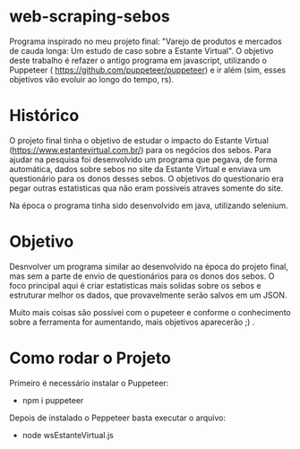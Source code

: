 # web-scraping-sebos
Programa inspirado no meu projeto final: "Varejo de produtos e mercados de cauda longa: Um estudo de caso sobre a Estante Virtual".  O objetivo deste trabalho é refazer o antigo programa em javascript, utilizando o Puppeteer ( https://github.com/puppeteer/puppeteer) e ir além (sim, esses objetivos vão evoluir ao longo do tempo, rs).


# Histórico
O projeto final tinha o objetivo de estudar o impacto do Estante Virtual (https://www.estantevirtual.com.br/) para os negócios dos sebos. Para ajudar na pesquisa foi desenvolvido um programa que pegava, de forma automática, dados sobre sebos no site da Estante Virtual e enviava um questionário para os donos desses sebos. O objetivos do questionario era pegar outras estatisticas qua não eram possiveis atraves somente do site.

Na época o programa tinha sido desenvolvido em java, utilizando selenium.

# Objetivo
Desnvolver um programa similar ao desenvolvido na época do projeto final, mas sem a parte de envio de questionários para os donos dos sebos. O foco principal aqui é criar estatisticas mais solidas sobre os sebos e estruturar melhor os dados, que provavelmente serão salvos em um JSON. 

Muito mais coisas são possívei com o pupeteer e conforme o conhecimento sobre a ferramenta for aumentando, mais objetivos aparecerão ;) .

# Como rodar o Projeto

Primeiro é necessário instalar o Puppeteer:
 - npm i puppeteer

 Depois de instalado o Peppeteer basta executar o arquivo:
 - node wsEstanteVirtual.js
